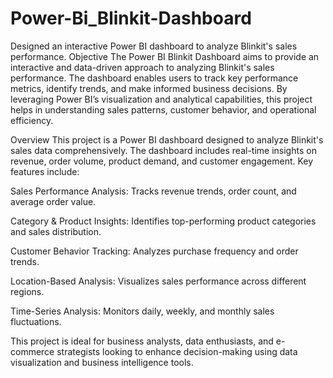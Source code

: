 # Power-Bi_Blinkit-Dashboard
Designed an interactive Power BI dashboard to analyze Blinkit's sales performance.
Objective
The Power BI Blinkit Dashboard aims to provide an interactive and data-driven approach to analyzing Blinkit's sales performance. The dashboard enables users to track key performance metrics, identify trends, and make informed business decisions. By leveraging Power BI’s visualization and analytical capabilities, this project helps in understanding sales patterns, customer behavior, and operational efficiency.

Overview
This project is a Power BI dashboard designed to analyze Blinkit's sales data comprehensively. The dashboard includes real-time insights on revenue, order volume, product demand, and customer engagement. Key features include:

Sales Performance Analysis: Tracks revenue trends, order count, and average order value.

Category & Product Insights: Identifies top-performing product categories and sales distribution.

Customer Behavior Tracking: Analyzes purchase frequency and order trends.

Location-Based Analysis: Visualizes sales performance across different regions.

Time-Series Analysis: Monitors daily, weekly, and monthly sales fluctuations.

This project is ideal for business analysts, data enthusiasts, and e-commerce strategists looking to enhance decision-making using data visualization and business intelligence tools.

